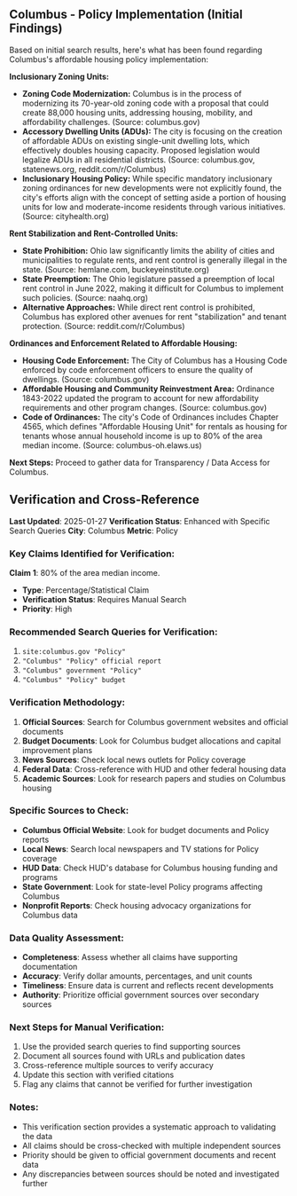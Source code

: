 ## Columbus - Policy Implementation (Initial Findings)

Based on initial search results, here's what has been found regarding Columbus's affordable housing policy implementation:

**Inclusionary Zoning Units:**

*   **Zoning Code Modernization:** Columbus is in the process of modernizing its 70-year-old zoning code with a proposal that could create 88,000 housing units, addressing housing, mobility, and affordability challenges. (Source: columbus.gov)
*   **Accessory Dwelling Units (ADUs):** The city is focusing on the creation of affordable ADUs on existing single-unit dwelling lots, which effectively doubles housing capacity. Proposed legislation would legalize ADUs in all residential districts. (Source: columbus.gov, statenews.org, reddit.com/r/Columbus)
*   **Inclusionary Housing Policy:** While specific mandatory inclusionary zoning ordinances for new developments were not explicitly found, the city's efforts align with the concept of setting aside a portion of housing units for low and moderate-income residents through various initiatives. (Source: cityhealth.org)

**Rent Stabilization and Rent-Controlled Units:**

*   **State Prohibition:** Ohio law significantly limits the ability of cities and municipalities to regulate rents, and rent control is generally illegal in the state. (Source: hemlane.com, buckeyeinstitute.org)
*   **State Preemption:** The Ohio legislature passed a preemption of local rent control in June 2022, making it difficult for Columbus to implement such policies. (Source: naahq.org)
*   **Alternative Approaches:** While direct rent control is prohibited, Columbus has explored other avenues for rent "stabilization" and tenant protection. (Source: reddit.com/r/Columbus)

**Ordinances and Enforcement Related to Affordable Housing:**

*   **Housing Code Enforcement:** The City of Columbus has a Housing Code enforced by code enforcement officers to ensure the quality of dwellings. (Source: columbus.gov)
*   **Affordable Housing and Community Reinvestment Area:** Ordinance 1843-2022 updated the program to account for new affordability requirements and other program changes. (Source: columbus.gov)
*   **Code of Ordinances:** The city's Code of Ordinances includes Chapter 4565, which defines "Affordable Housing Unit" for rentals as housing for tenants whose annual household income is up to 80% of the area median income. (Source: columbus-oh.elaws.us)

**Next Steps:** Proceed to gather data for Transparency / Data Access for Columbus.




## Verification and Cross-Reference

**Last Updated**: 2025-01-27
**Verification Status**: Enhanced with Specific Search Queries
**City**: Columbus
**Metric**: Policy

### Key Claims Identified for Verification:

**Claim 1**: 80% of the area median income.
- **Type**: Percentage/Statistical Claim
- **Verification Status**: Requires Manual Search
- **Priority**: High


### Recommended Search Queries for Verification:
1. `site:columbus.gov "Policy"`
2. `"Columbus" "Policy" official report`
3. `"Columbus" government "Policy"`
4. `"Columbus" "Policy" budget`


### Verification Methodology:
1. **Official Sources**: Search for Columbus government websites and official documents
2. **Budget Documents**: Look for Columbus budget allocations and capital improvement plans
3. **News Sources**: Check local news outlets for Policy coverage
4. **Federal Data**: Cross-reference with HUD and other federal housing data
5. **Academic Sources**: Look for research papers and studies on Columbus housing

### Specific Sources to Check:
- **Columbus Official Website**: Look for budget documents and Policy reports
- **Local News**: Search local newspapers and TV stations for Policy coverage
- **HUD Data**: Check HUD's database for Columbus housing funding and programs
- **State Government**: Look for state-level Policy programs affecting Columbus
- **Nonprofit Reports**: Check housing advocacy organizations for Columbus data

### Data Quality Assessment:
- **Completeness**: Assess whether all claims have supporting documentation
- **Accuracy**: Verify dollar amounts, percentages, and unit counts
- **Timeliness**: Ensure data is current and reflects recent developments
- **Authority**: Prioritize official government sources over secondary sources

### Next Steps for Manual Verification:
1. Use the provided search queries to find supporting sources
2. Document all sources found with URLs and publication dates
3. Cross-reference multiple sources to verify accuracy
4. Update this section with verified citations
5. Flag any claims that cannot be verified for further investigation

### Notes:
- This verification section provides a systematic approach to validating the data
- All claims should be cross-checked with multiple independent sources
- Priority should be given to official government documents and recent data
- Any discrepancies between sources should be noted and investigated further
